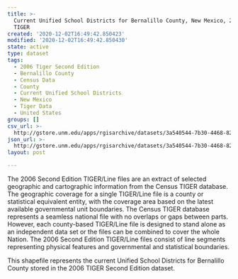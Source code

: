 ```yaml
---
title: >-
  Current Unified School Districts for Bernalillo County, New Mexico, 2006se
  TIGER
created: '2020-12-02T16:49:42.850423'
modified: '2020-12-02T16:49:42.850430'
state: active
type: dataset
tags:
  - 2006 Tiger Second Edition
  - Bernalillo County
  - Census Data
  - County
  - Current Unified School Districts
  - New Mexico
  - Tiger Data
  - United States
groups: []
csv_url: >-
  http://gstore.unm.edu/apps/rgisarchive/datasets/3a540544-7b30-4468-823e-0cb083cc5a26/tgr2006se_bern_sdunicu.derived.csv
json_url: >-
  http://gstore.unm.edu/apps/rgisarchive/datasets/3a540544-7b30-4468-823e-0cb083cc5a26/tgr2006se_bern_sdunicu.derived.json
layout: post

---
```

The 2006 Second Edition TIGER/Line files are an extract of selected geographic and cartographic information from the Census TIGER database.  The geographic coverage for a single TIGER/Line file is a county or statistical equivalent entity, with the coverage area based on the latest available governmental unit boundaries. The Census TIGER database represents a seamless national file with no overlaps or gaps between parts.  However, each county-based TIGER/Line file is designed to stand alone as an independent data set or the files can be combined to cover the whole Nation.  The 2006 Second Edition  TIGER/Line files consist of line segments representing physical features and governmental and statistical boundaries.  

This shapefile represents the current Unified School Districts for Bernalillo County stored in the 2006 TIGER Second Edition dataset.
